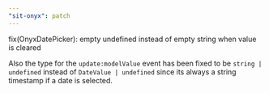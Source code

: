 ```yaml
---
"sit-onyx": patch
---
```


fix(OnyxDatePicker): empty undefined instead of empty string when value is cleared

Also the type for the `update:modelValue` event has been fixed to be `string | undefined` instead of `DateValue | undefined` since its always a string timestamp if a date is selected.
